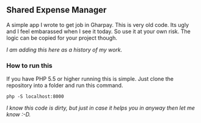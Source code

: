 ## Shared Expense Manager

A simple app I wrote to get job in Gharpay. This is very old code. Its ugly and I feel embarassed when I see it today. So use it at your own risk. The logic can be copied for your project though.

*I am adding this here as a history of my work.*

### How to run this
If you have PHP 5.5 or higher running this is simple. Just clone the repository into a folder and run this command.

    php -S localhost:8000 

*I know this code is dirty, but just in case it helps you in anyway then let me know :-D.*